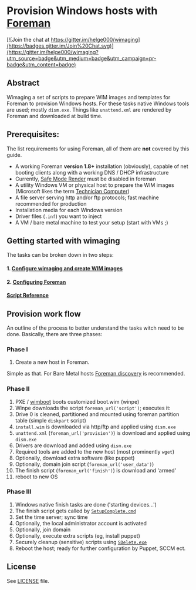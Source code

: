 # Provision Windows hosts with [Foreman](http://theforeman.org/)

[![Join the chat at https://gitter.im/helge000/wimaging](https://badges.gitter.im/Join%20Chat.svg)](https://gitter.im/helge000/wimaging?utm_source=badge&utm_medium=badge&utm_campaign=pr-badge&utm_content=badge)

## Abstract
Wimaging a set of scripts to prepare WIM images and templates for Foreman to provision Windows hosts. For these tasks native Windows tools are used; mostly `dism.exe`. Things like `unattend.xml` are rendered by Foreman and downloaded at build time.

## Prerequisites:
The list requirements for using Foreman, all of them are __not__ covered by this guide.

- A working Foreman __version 1.8+__ installation (obviously), capable of net booting clients along with a working DNS / DHCP infrastructure
- Currently, [Safe Mode Render](http://theforeman.org/manuals/1.9/index.html#3.5.2ConfigurationOptions) must be disabled in foreman
- A utility Windows VM or physical host to prepare the WIM images (Microsoft likes the term [Technician Computer](https://technet.microsoft.com/en-us/library/cc766148(v=ws.10).aspx))
- A file server serving http and/or ftp protocols; fast machine recommended for production
- Installation media for each Windows version
- Driver files (`.inf`) you want to inject
- A VM / bare metal machine to test your setup (start with VMs ;)

## Getting started with wimaging
The tasks can be broken down in two steps:

#### 1. [Configure wimaging and create WIM images](doc/wimaging.md)
#### 2. [Configuring Foreman](doc/foreman.md)

#### [Script Reference](doc/reference.md)

## Provision work flow
An outline of the process to better understand the tasks witch need to be done. Basically, there are three phases:

### Phase I
1. Create a new host in Foreman.

Simple as that. For Bare Metal hosts [Foreman discovery](https://github.com/theforeman/foreman_discovery) is recommended.

### Phase II
1. PXE / [wimboot](http://ipxe.org/wimboot) boots customized boot.wim (winpe)
2. Winpe downloads the script `foreman_url('script')`; executes it:
  1. Drive 0 is cleaned, partitioned and mounted using foreman partition table (simple `diskpart` script)
  4. `install.wim` is downloaded via http/ftp and applied using `dism.exe`
  5. `unattend.xml` (`foreman_url('provision')`) is download and applied using `dism.exe`
  6. Drivers are download and added using `dism.exe`
  6. Required tools are added to the new host (most prominently `wget`)
  6. Optionally, download extra software (like puppet)
  6. Optionally, domain join script (`foreman_url('user_data')`)
  7. The finish script (`foreman_url('finish')`) is download and 'armed'
8. reboot to new OS

### Phase III
1. Windows native finish tasks are done ('starting devices...')
1. The finish script gets called by [`SetupComplete.cmd`](https://technet.microsoft.com/en-us/library/cc766314%28v=ws.10%29.aspx)
  1. Set the time server; sync time
  2. Optionally, the local administrator account is activated
  2. Optionally, join domain
  3. Optionally, execute extra scripts (eg, install puppet)
  3. Securely cleanup (sensitive) scripts using [`SDelete.exe`](https://technet.microsoft.com/de-de/sysinternals/bb897443.aspx)
2. Reboot the host; ready for further configuration by Puppet, SCCM ect.

## License
See [LICENSE](LICENSE) file.
